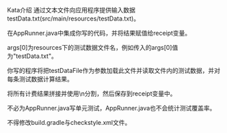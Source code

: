 Kata介绍
通过文本文件向应用程序提供输入数据testData.txt(src/main/resources/testData.txt)。

在AppRunner.java中集成你写的代码，并将结果赋值给receipt变量。

args[0]为resources下的测试数据文件名，例如传入的args[0]值为"testData.txt"。

你写的程序将把testDataFile作为参数加载此文件并读取文件内的测试数据，并对每条测试数据计算结果。

将所有计费结果拼接并使用\n分割，然后保存到receipt变量中。

不必为AppRunner.java写单元测试，AppRunner.java也不会统计测试覆盖率。

不得修改build.gradle与checkstyle.xml文件。
